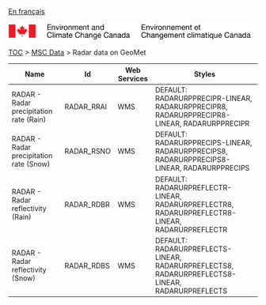 [En français](geomet-radar_fr.md)

![ECCC logo](../../img_eccc-logo.png)

[TOC](../../readme_en.md) > [MSC Data](../readme_en.md) > Radar data on GeoMet


Name                                    | Id         | Web Services | Styles                                                                                         
----------------------------------------|------------|--------------|------------------------------------------------------------------------------------------------
RADAR - Radar precipitation rate (Rain) | RADAR_RRAI | WMS          | DEFAULT: RADARURPPRECIPR-LINEAR, RADARURPPRECIPR8, RADARURPPRECIPR8-LINEAR, RADARURPPRECIPR    
RADAR - Radar precipitation rate (Snow) | RADAR_RSNO | WMS          | DEFAULT: RADARURPPRECIPS-LINEAR, RADARURPPRECIPS8, RADARURPPRECIPS8-LINEAR, RADARURPPRECIPS    
RADAR - Radar reflectivity (Rain)       | RADAR_RDBR | WMS          | DEFAULT: RADARURPREFLECTR-LINEAR, RADARURPREFLECTR8, RADARURPREFLECTR8-LINEAR, RADARURPREFLECTR
RADAR - Radar reflectivity (Snow)       | RADAR_RDBS | WMS          | DEFAULT: RADARURPREFLECTS-LINEAR, RADARURPREFLECTS8, RADARURPREFLECTS8-LINEAR, RADARURPREFLECTS

